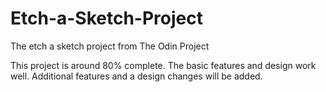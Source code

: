 # Etch-a-Sketch-Project
The etch a sketch project from The Odin Project

This project is around 80% complete. The basic features and design work well. 
Additional features and a design changes will be added.
